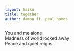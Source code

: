 ```yaml
---
layout: haiku
title: together
author: damon ft. paul homes
---
```


You and me alone<br>
Madness of world locked away<br>
Peace and quiet reigns<br>


